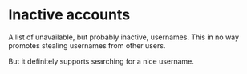 # Inactive accounts

A list of unavailable, but probably inactive, usernames. This in no way promotes stealing usernames from other users. 


But it definitely supports searching for a nice username.
